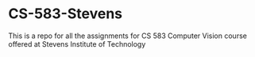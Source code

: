 # CS-583-Stevens

This is a repo for all the assignments for CS 583 Computer Vision course offered at Stevens Institute of Technology
